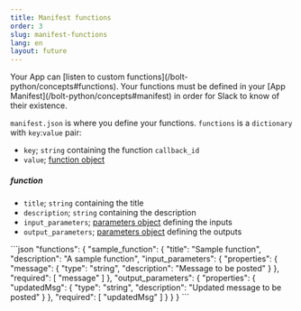 ```yaml
---
title: Manifest functions
order: 3
slug: manifest-functions
lang: en
layout: future
---
```


<div class="section-content">
Your App can [listen to custom functions](/bolt-python/concepts#functions). Your functions must be defined in your [App Manifest](/bolt-python/concepts#manifest) in order for Slack to know of their existence.

`manifest.json` is where you define your functions. `functions` is a `dictionary` with `key`:`value` pair:

- `key`; `string` containing the function `callback_id`
- `value`; [function object](#function)
  
##### function

- `title`; `string` containing the title
- `description`; `string` containing the description
- `input_parameters`; [parameters object](#parameters) defining the inputs
- `output_parameters`; [parameters object](#parameters) defining the outputs

</div>

<div>
```json
  "functions": {
    "sample_function": {
      "title": "Sample function",
      "description": "A sample function",
      "input_parameters": {
        "properties": {
          "message": {
            "type": "string",
            "description": "Message to be posted"
          }
        },
        "required": [
          "message"
        ]
      },
      "output_parameters": {
        "properties": {
          "updatedMsg": {
            "type": "string",
            "description": "Updated message to be posted"
          }
        },
        "required": [
          "updatedMsg"
        ]
      }
    }
  }
```
</div>
